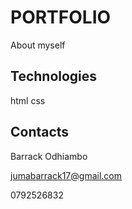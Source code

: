 # PORTFOLIO
About myself

## Technologies

html 
css


## Contacts

Barrack Odhiambo

jumabarrack17@gmail.com

0792526832